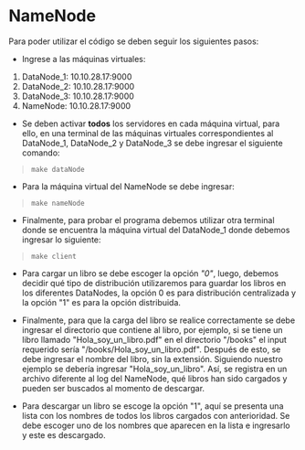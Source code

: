 # NameNode

Para poder utilizar el código se deben seguir los siguientes pasos:

- Ingrese a las máquinas virtuales:
1. DataNode_1: 10.10.28.17:9000
2. DataNode_2: 10.10.28.17:9000
3. DataNode_3: 10.10.28.17:9000 
4. NameNode: 10.10.28.17:9000

- Se deben activar **todos** los servidores en cada máquina virtual, para ello, en una terminal de las máquinas virtuales correspondientes al DataNode_1, DataNode_2 y DataNode_3 se debe ingresar el siguiente comando:

>`` make dataNode ``

- Para la máquina virtual del NameNode se debe ingresar:

>``make nameNode``

- Finalmente, para probar el programa debemos utilizar otra terminal donde se encuentra la máquina virtual del DataNode_1 donde debemos ingresar lo siguiente:

>``make client``

- Para cargar un libro se debe escoger la opción *"0"*, luego, debemos decidir qué tipo de distribución utilizaremos para guardar los libros en los diferentes DataNodes, la opción 0 es para distribución centralizada y la opción "1" es para la opción distribuida. 

- Finalmente, para que la carga del libro se realice correctamente se debe ingresar el directorio que contiene al libro, por ejemplo, si se tiene un libro llamado "Hola_soy_un_libro.pdf" en el directorio "/books" el input requerido sería "/books/Hola_soy_un_libro.pdf". Después de esto, se debe ingresar el nombre del libro, sin la extensión. Siguiendo nuestro ejemplo se debería ingresar "Hola_soy_un_libro". Así, se registra en un archivo diferente al log del NameNode, qué libros han sido cargados y pueden ser buscados al momento de descargar.

- Para descargar un libro se escoge la opción "1", aquí se presenta una lista con los nombres de todos los libros cargados con anterioridad.
Se debe escoger uno de los nombres que aparecen en la lista e ingresarlo y este es descargado.
